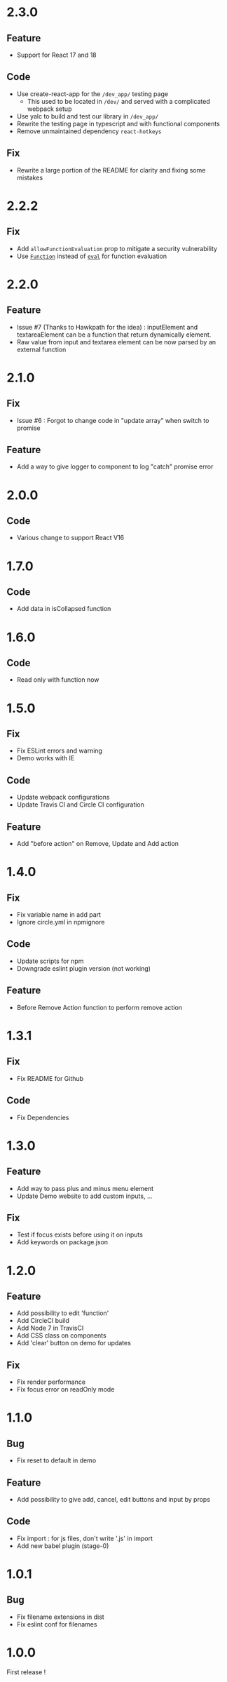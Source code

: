 # 2.3.0
## Feature
- Support for React 17 and 18

## Code
- Use create-react-app for the `/dev_app/` testing page
    - This used to be located in `/dev/` and served with a complicated webpack setup
- Use yalc to build and test our library in `/dev_app/`
- Rewrite the testing page in typescript and with functional components
- Remove unmaintained dependency `react-hotkeys`

## Fix
- Rewrite a large portion of the README for clarity and fixing some mistakes

# 2.2.2
## Fix
- Add `allowFunctionEvaluation` prop to mitigate a security vulnerability
- Use [`Function`](https://developer.mozilla.org/en-US/docs/Web/JavaScript/Reference/Global_Objects/Function) instead of [`eval`](https://developer.mozilla.org/en-US/docs/Web/JavaScript/Reference/Global_Objects/eval) for function evaluation

# 2.2.0
## Feature
- Issue #7 (Thanks to Hawkpath for the idea) : inputElement and textareaElement can be a function that return dynamically element.
- Raw value from input and textarea element can be now parsed by an external function

# 2.1.0
## Fix
- Issue #6 : Forgot to change code in "update array" when switch to promise

## Feature
- Add a way to give logger to component to log "catch" promise error

# 2.0.0
## Code
- Various change to support React V16

# 1.7.0
## Code
- Add data in isCollapsed function

# 1.6.0
## Code
- Read only with function now

# 1.5.0
## Fix
- Fix ESLint errors and warning
- Demo works with IE

## Code
- Update webpack configurations
- Update Travis CI and Circle CI configuration

## Feature
- Add "before action" on Remove, Update and Add action

# 1.4.0
## Fix
- Fix variable name in add part
- Ignore circle.yml in npmignore

## Code
- Update scripts for npm
- Downgrade eslint plugin version (not working)

## Feature
- Before Remove Action function to perform remove action

# 1.3.1
## Fix
- Fix README for Github

## Code
- Fix Dependencies

# 1.3.0
## Feature
- Add way to pass plus and minus menu element
- Update Demo website to add custom inputs, ...

## Fix
- Test if focus exists before using it on inputs
- Add keywords on package.json

# 1.2.0
## Feature
- Add possibility to edit 'function'
- Add CircleCI build
- Add Node 7 in TravisCI
- Add CSS class on components
- Add 'clear' button on demo for updates

## Fix
- Fix render performance
- Fix focus error on readOnly mode

# 1.1.0
## Bug
- Fix reset to default in demo

## Feature
- Add possibility to give add, cancel, edit buttons and input by props

## Code
- Fix import : for js files, don't write '.js' in import
- Add new babel plugin (stage-0)

# 1.0.1
## Bug
- Fix filename extensions in dist
- Fix eslint conf for filenames

# 1.0.0
First release !
